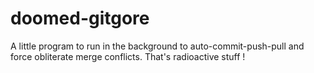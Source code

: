 # doomed-gitgore
A little program to run in the background to auto-commit-push-pull and force obliterate merge conflicts. That's radioactive stuff !
